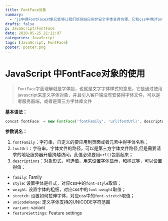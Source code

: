 ```yaml
---
title: FontFace对象
summary:
  - 'js中得FontFace对象它能够让我们给网站应用非安全字体变得方便，它和css中得@font-face相对应，@font-face是通过css来引入字体库文件，然后通过css的font-family来应用字体，此对象是用js来声明一个字体对象然后应用倒网站中。'
drafts: false
p: JavaScript/FontFace
date: 2020-05-25 21:11:07
categories: JavaScript
tags: [JavaScript, FontFace]
poster: poster.png
---
```


# JavaScript 中FontFace对象的使用
> `FontFace`字面理解就是字体脸，也就是文字字体样式的意思，它是通过使用javascript来定义字体对象，并且引入客户端没有安装得字体文件，可以是者服务器端，或者是第三方字体库文件

**基本语法：**
```javascript
concat fontFace  = new FontFace('fontFamily', 'url(fontUrl)', descriptors);
```
**参数说名：**
1. `fontFamily`：字符串，自定义的要应用到页面或者元素中得字体名称；
2. `fontUrl`：字符串，字体文件的路径，可以是第三方字体文件路径,但是需要请求的地址服务器开启跨越访问，此值必须要用`url()`包裹起来；
3. `descriptions`：对象形式，可选值，用来设置字体显示，和样式等，可以设置得值：
  - `family`: Family
  - `style`: 设置字体是样式，对应css中的`font-style`取值；
  - `weight`: 设置字体的粗细，对应css中的`font-weight`取值；
  - `stretch`: 设置如何拉伸字体，对应css中的`font-stretch`取值；
  - `unicodeRange`: 定义字体支持的UNICODE字符范围
  - `variant`: variant
  - `featureSettings`: Feature settings

